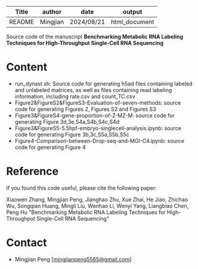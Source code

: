 

| Title  | author  |    date    |    output     |
| :----: | :-----: | :--------: | :-----------: |
| README | Mingjian | 2024/08/21 | html_document |

Source code of the manuscript **Benchmarking Metabolic RNA Labeling Techniques for High-Throughput Single-Cell RNA Sequencing** 

# Content
- run_dynast.sh: Source code for generating h5ad files containing labeled and unlabeled matrices, as well as files containing read labeling information, including rate.csv and count_TC.csv
- Figure2&FigureS2&FigureS3-Evaluation-of-seven-methods: source code for generating Figures 2, Figures S2 and Figures S3
- Figure3&FigureS4-gene-proportion-of-Z-MZ-M: source code for generating Figure 3d,3e,S4a,S4b,S4c,S4d
- Figure3&FigureS5-5.5hpf-embryo-singlecell-analysis.ipynb: source code for generating Figure 3b,3c,S5a,S5b,S5c
- Figure4-Comparison-between-Drop-seq-and-MGI-C4.ipynb: source code for generating Figure 4




# Reference



If you found this code useful, please cite the following paper:

Xiaowen Zhang, Mingjian Peng, Jianghao Zhu, Xue Zhai, He Jiao, Zhichao Wu, Songqian Huang, Mingli Liu, Wenhao Li, Wenyi Yang, Liangbiao Chen, Peng Hu "Benchmarking Metabolic RNA Labeling Techniques for High-Throughput Single-Cell RNA Sequencing"

# Contact



* Mingjian Peng [mingjianpeng5565@gmail.com]
